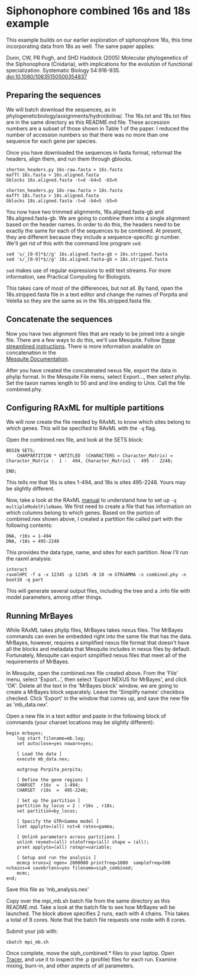 # Siphonophore combined 16s and 18s example

This example builds on our earlier exploration of siphonophore 16s, this time 
incorporating data from 18s as well. The same paper applies:

Dunn, CW, PR Pugh, and SHD Haddock (2005) Molecular phylogenetics of the 
Siphonophora (Cnidaria), with implications for the evolution of functional 
specialization. Systematic Biology 54:916-935.
[doi:10.1080/10635150500354837](http://dx.doi.org/10.1080/10635150500354837)


## Preparing the sequences

We will batch download the sequences, as in 
phylogeneticbiology/assignments/hydroidolina/. The 16s.txt and 18s.txt files 
are in the same directory as this README.md file. These accession numbers are a 
subset of those shown in Table 1 of the paper. I reduced the number of accession 
numbers so that there was no more than one sequence for each gene per species.

Once you have downloaded the sequences in fasta format, reformat the headers, 
align them, and run them through gblocks.

	shorten_headers.py 16s-raw.fasta > 16s.fasta
	mafft 16s.fasta > 16s.aligned.fasta
	Gblocks 16s.aligned.fasta -t=d -b4=5 -b5=h
	
	shorten_headers.py 18s-raw.fasta > 18s.fasta
	mafft 18s.fasta > 18s.aligned.fasta
	Gblocks 18s.aligned.fasta -t=d -b4=5 -b5=h
	
You now have two trimmed alignments, 16s.aligned.fasta-gb and 
18s.aligned.fasta-gb. We are going to combine them into a single alignment 
based on the header names. In order to do this, the headers need to be 
exactly the same for each of the sequences to be combined. At present, they are 
different because they include a sequence-specific gi number. We'll get rid of 
this with the command line program `sed`:

	sed 's/_[0-9]*$//g' 16s.aligned.fasta-gb > 16s.stripped.fasta
	sed 's/_[0-9]*$//g' 18s.aligned.fasta-gb > 18s.stripped.fasta
	
`sed` makes use of regular expressions to edit text streams. For more 
information, see Practical Computing for Biologists.

This takes care of most of the differences, but not all. By hand, open the 
18s.stripped.fasta file in a text editor and change the names of Porpita and 
Velella so they are the same as in the 16s.stripped.fasta file.


## Concatenate the sequences

Now you have two alignment files that are ready to be joined into a single file. 
There are a few ways to do this, we'll use Mesquite. Follow 
[these streamlined instructions](http://ib.berkeley.edu/courses/ib200a/ib200a_sp2008/ConcatenatingDataSets.pdf).
There is more information available on concatenation in the  
[Mesquite Documentation](http://mesquiteproject.org/mesquite_folder/docs/mesquite/molecular/molecular.html#concatMatrices).

After you have created the concatenated nexus file, export the data in phylip 
format. In the Mesquite File menu, select Export..., then select phylip. Set the 
taxon names length to 50 and and line ending to Unix. Call the file 
combined.phy.


## Configuring RAxML for multiple partitions

We will now create the file needed by RAxML to know which sites belong to which 
genes. This will be specified to RAxML with the `-q` flag.

Open the combined.nex file, and look at the SETS block:

	BEGIN SETS;
		CHARPARTITION * UNTITLED  (CHARACTERS = Character_Matrix) =  Character_Matrix :  1 -  494, Character_Matrix1 :  495 -  2248;
	
	END;
	
This tells me that 16s is sites 1-494, and 18s is sites 495-2248. Yours may be 
slightly different.

Now, take a look at the RAxML [manual](http://sco.h-its.org/exelixis/oldPage/RAxML-Manual.7.0.4.pdf) 
to understand how to set up `-q multipleModelFileName`. We first need to create 
a file that has information on which columns belong to which genes. Based on 
the portion of combined.nex shown above, I created a partition file called part 
with the following contents:

	DNA, r16s = 1-494
	DNA, r18s = 495-2248
	
This provides the data type, name, and sites for each partition. Now I'll run 
the raxml analysis:

	interact
	raxmlHPC -f a -x 12345 -p 12345 -N 10 -m GTRGAMMA -s combined.phy -n boot10 -q part
	
This will generate several output files, including the tree and a .info file 
with model parameters, among other things.


## Running MrBayes

While RAxML takes phylip files, MrBayes takes nexus files. The MrBayes commands 
can even be embedded right into the same file that has the data. MrBayes, 
however, requires a simplified nexus file format that doesn't have all the 
blocks and metadata that Mesquite includes in nexus files by default. 
Fortunately, Mesquite can export simplified nexus files that meet all of the 
requirements of MrBayes.

In Mesquite, open the combined.nex file created above. From the 'File' menu, 
select 'Export...', then select 'Export NEXUS for MrBayes', and click 'OK'. 
Delete all the text in the 'MrBayes block' window, we are going to create a 
MrBayes block separately. Leave the 'Simplify names' checkbox checked. 
Click 'Export' in the window that comes up, and save the new file as 
'mb_data.nex'. 

Open a new file in a text editor and paste in the following block of commands 
(your charset locations may be slightly different):


	begin mrbayes;
		log start filename=mb.log;
		set autoclose=yes nowarn=yes;
	
		[ Load the data ]
		execute mb_data.nex;
		
		outgroup Porpita_porpita;
	
		[ Define the gene regions ]
		CHARSET  r16s  =  1-494;
		CHARSET  r18s  =  495-2248;
		
		[ Set up the partition ]
		partition by_locus = 2 : r16s , r18s; 
		set partition=by_locus;
		
		[ Specify the GTR+Gamma model ]
		lset applyto=(all) nst=6 rates=gamma;
		
		[ Unlink parameters across partitions ]
		unlink revmat=(all) statefreq=(all) shape = (all);
		prset applyto=(all) ratepr=variable;
		
		[ Setup and run the analysis ]
		mcmcp nruns=2 ngen= 2000000 printfreq=1000  samplefreq=500 nchains=4 savebrlens=yes filename=siph_combined;	
		mcmc;
	end;

Save this file as 'mb_analysis.nex'

Copy over the mpi_mb.sh batch file from the same directory as 
this README.md. Take a look at the batch file to see how MrBayes will be 
launched. The block above specifies 2 runs, each with 4 chains. This takes a 
total of 8 cores. Note that the batch file requests one node with 8 cores. 

Submit your job with:

	sbatch mpi_mb.sh
	
Once complete, move the siph_combined.* files to your laptop. Open 
[Tracer](http://tree.bio.ed.ac.uk/software/tracer/), and use it to inspect the 
.p (profile) files for each run. Examine mixing, burn-in, and other aspects of 
all parameters.


